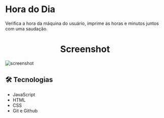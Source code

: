 # Hora do Dia
<p> Verifica a hora da máquina do usuário,
imprime as horas e minutos juntos com uma saudação.

<p>

<h1 align='center'>Screenshot</h1>
<img align="center" alt="screenshot" src="https://i.imgur.com/fJGAs1e.jpg">

## 🛠 Tecnologias

- JavaScript
- HTML
- CSS
- Git e Github


